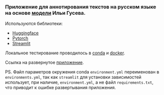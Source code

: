 ### Приложение для аннотирования текстов на русском языке на основе [модели](https://huggingface.co/IlyaGusev/rut5_base_sum_gazeta) Ильи Гусева.

Используются библиотеки:
- [Huggingface](https://huggingface.co/)
- [Pytorch](https://pytorch.org/)
- [Streamlit](https://streamlit.io/)

Локальное тестирование проводилось в [conda](https://docs.conda.io/en/latest/) и [docker](https://www.docker.com/).

Ссылка на развернутое [приложение](https://losyash-text-summarizer-streamlit-app-9grqc2.streamlit.app/).

PS. Файл параметров окружения conda `environment.yml` переименован в `environments.yml`, так как `streamlit` для установки зависимостей использует, при наличие, `environment.yml`, а не файл `requirements.txt`, что приводит к ошибке развертывания приложения.
